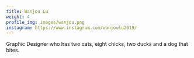 ```yaml
---
title: Wanjou Lu
weight: 4
profile_img: images/wanjou.png
instagram: https://www.instagram.com/wanjoulu2019/
---
```

Graphic Designer who has two cats, eight chicks, two ducks and a dog that bites.